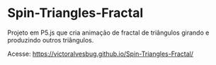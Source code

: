 # Spin-Triangles-Fractal
Projeto em P5.js que cria animação de fractal de triângulos girando e produzindo outros triângulos.

Acesse: https://victoralvesbug.github.io/Spin-Triangles-Fractal/
